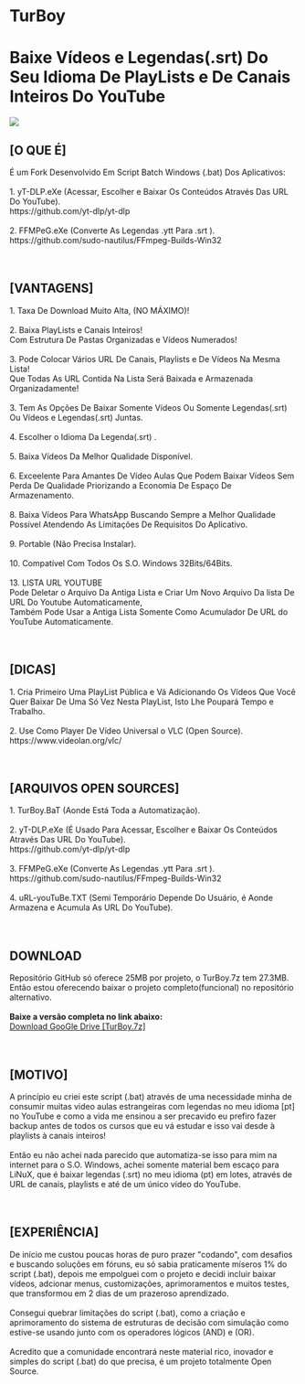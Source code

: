 # TurBoy
<h1>Baixe Vídeos e Legendas(.srt) Do Seu Idioma De PlayLists e De Canais Inteiros Do YouTube</h1>
<img src="https://github.com/ostonprata/TurBoy/blob/main/TurBoy.png">
<h2>[O QUE É]</h2>
É um Fork Desenvolvido Em Script Batch Windows (.bat) Dos Aplicativos:
</br>
</br>
1. yT-DLP.eXe (Acessar, Escolher e Baixar Os Conteúdos Através Das URL Do YouTube). 
</br>
https://github.com/yt-dlp/yt-dlp
</br>
</br>
2. FFMPeG.eXe (Converte As Legendas .ytt Para .srt ). 
</br>
https://github.com/sudo-nautilus/FFmpeg-Builds-Win32
</br>
</br>
</br>
<h2>[VANTAGENS]</h2>
1. Taxa De Download Muito Alta, (NO MÁXIMO)!
</br>
</br>
2. Baixa PlayLists e Canais Inteiros!
</br>
Com Estrutura De Pastas Organizadas e Vídeos Numerados!
</br>
</br>
3. Pode Colocar Vários URL De Canais, Playlists e De Vídeos Na Mesma Lista!
</br>
Que Todas As URL Contida Na Lista Será Baixada e Armazenada Organizadamente!
</br>
</br>
3. Tem As Opções De Baixar Somente Vídeos Ou Somente Legendas(.srt) Ou Vídeos e Legendas(.srt) Juntas.
</br>
</br>
4. Escolher o Idioma Da Legenda(.srt) .
</br>
</br>
5. Baixa Vídeos Da Melhor Qualidade Disponível.
</br>
</br>
6. Exceelente Para Amantes De Vídeo Aulas Que Podem Baixar Vídeos Sem Perda De Qualidade Priorizando a Economia De Espaço De Armazenamento.
</br>
</br>
8. Baixa Vídeos Para WhatsApp Buscando Sempre a Melhor Qualidade Possível Atendendo As Limitações De Requisitos Do Aplicativo.
</br>
</br>
9. Portable (Não Precisa Instalar).
</br>
</br>
10. Compatível Com Todos Os S.O. Windows 32Bits/64Bits.
</br>
</br>
13. LISTA URL YOUTUBE
</br>
Pode Deletar o Arquivo Da Antiga Lista e Criar Um Novo Arquivo Da lista De URL Do Youtube Automaticamente, 
</br>
Também Pode Usar a Antiga Lista Somente Como Acumulador De URL do YouTube Automaticamente.
</br>
</br>
</br>
<h2>[DICAS]</h2>
1. Cria Primeiro Uma PlayList Pública e Vá Adicionando Os Vídeos Que Você Quer Baixar De Uma Só Vez Nesta PlayList, Isto Lhe Poupará Tempo e Trabalho.
</br>
</br>
2. Use Como Player De Vídeo Universal o VLC (Open Source).
</br>
https://www.videolan.org/vlc/
</br>
</br>
</br>
<h2>[ARQUIVOS OPEN SOURCES]</h2>
1. TurBoy.BaT (Aonde Está Toda a Automatização).
</br>
</br>
2. yT-DLP.eXe (É Usado Para Acessar, Escolher e Baixar Os Conteúdos Através Das URL Do YouTube). 
</br>
https://github.com/yt-dlp/yt-dlp
</br>
</br>
3. FFMPeG.eXe (Converte As Legendas .ytt Para .srt ). 
</br>
https://github.com/sudo-nautilus/FFmpeg-Builds-Win32
</br>
</br>
4. uRL-youTuBe.TXT (Semi Temporário Depende Do Usuário, é Aonde Armazena e Acumula As URL Do YouTube).
</br>
</br>
</br>
<h2>DOWNLOAD</h2>
Repositório GitHub só oferece 25MB por projeto, o TurBoy.7z tem 27.3MB.
</br>
Então estou oferecendo baixar o projeto completo(funcional) no repositório alternativo.
</br>
</br>
<b>Baixe a versão completa no link abaixo:</b>
</br>
<a href="https://drive.google.com/file/d/1pYAXoODHNB3ZTS16MXeTCYFtdvjx1SPa/view?usp=sharing">Download GooGle Drive [TurBoy.7z]</a>
</br>
</br>
</br>
<h2>[MOTIVO]</h2>
A princípio eu criei este script (.bat) através de uma necessidade minha de consumir muitas video aulas estrangeiras com legendas no meu idioma [pt] no YouTube e como a vida me ensinou a ser precavido eu prefiro fazer backup antes de todos os cursos que eu vá estudar e isso vai desde à playlists à canais inteiros! 
</br>
</br>
Então eu não achei nada parecido que automatiza-se isso para mim na internet para o S.O. Windows, achei somente material bem escaço para LiNuX, que é baixar legendas (.srt) no meu idioma (pt) em lotes, através de URL de canais, playlists e até de um único vídeo do YouTube.
</br>
</br>
</br>
<h2>[EXPERIÊNCIA]</h2>
De início me custou poucas horas de puro prazer "codando", com desafios e buscando soluções em fóruns, eu só sabia praticamente míseros 1% do script (.bat), depois me empolguei com o projeto e decidi incluir baixar vídeos, adcionar menus, customizações, aprimoramentos e muitos testes, que transformou em 2 dias de um prazeroso aprendizado.
</br>
</br>
Consegui quebrar limitações do script (.bat), como a criação e aprimoramento do sistema de estruturas de decisão com simulação como estive-se usando junto com os operadores lógicos (AND) e (OR).
</br>
</br>
Acredito que a comunidade encontrará neste material rico, inovador e simples do script (.bat) do que precisa, é um projeto totalmente Open Source.
